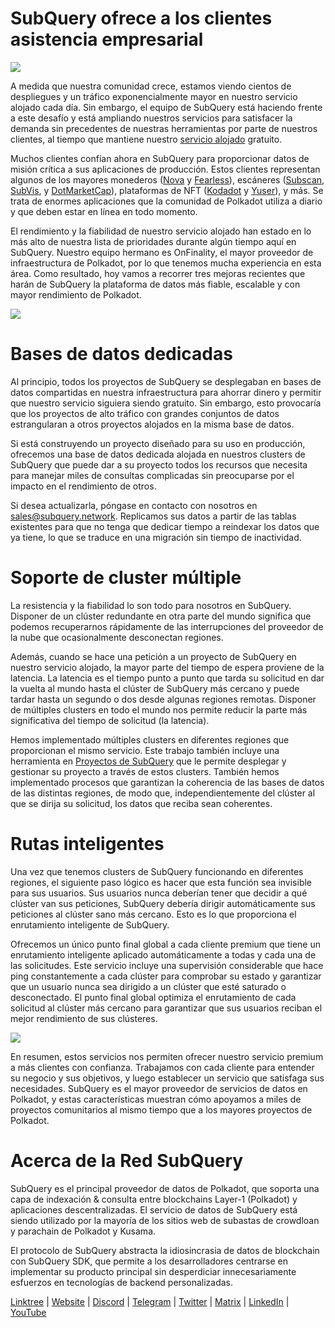 # SubQuery ofrece a los clientes asistencia empresarial

![](https://miro.medium.com/max/1400/1*z_StqAT5KeaxQLBCm-xpRQ.jpeg)

A medida que nuestra comunidad crece, estamos viendo cientos de despliegues y un tráfico exponencialmente mayor en nuestro servicio alojado cada día. Sin embargo, el equipo de SubQuery está haciendo frente a este desafío y está ampliando nuestros servicios para satisfacer la demanda sin precedentes de nuestras herramientas por parte de nuestros clientes, al tiempo que mantiene nuestro [servicio alojado](https://projects.subquery.network/) gratuito.

Muchos clientes confían ahora en SubQuery para proporcionar datos de misión crítica a sus aplicaciones de producción. Estos clientes representan algunos de los mayores monederos ([Nova](https://novawallet.io/) y [Fearless](https://fearlesswallet.io/)), escáneres ([Subscan](https://www.subscan.io/), [SubVis](https://www.subvis.io/), y [DotMarketCap](https://dotmarketcap.com/)), plataformas de NFT ([Kodadot](https://kodadot.xyz/) y [Yuser](https://yuser.co/)), y más. Se trata de enormes aplicaciones que la comunidad de Polkadot utiliza a diario y que deben estar en línea en todo momento.

El rendimiento y la fiabilidad de nuestro servicio alojado han estado en lo más alto de nuestra lista de prioridades durante algún tiempo aquí en SubQuery. Nuestro equipo hermano es OnFinality, el mayor proveedor de infraestructura de Polkadot, por lo que tenemos mucha experiencia en esta área. Como resultado, hoy vamos a recorrer tres mejoras recientes que harán de SubQuery la plataforma de datos más fiable, escalable y con mayor rendimiento de Polkadot.

![](https://miro.medium.com/max/1200/1*QckhJzjQqw9czpBMRhXgXQ.gif)

# Bases de datos dedicadas

Al principio, todos los proyectos de SubQuery se desplegaban en bases de datos compartidas en nuestra infraestructura para ahorrar dinero y permitir que nuestro servicio siguiera siendo gratuito. Sin embargo, esto provocaría que los proyectos de alto tráfico con grandes conjuntos de datos estrangularan a otros proyectos alojados en la misma base de datos.

Si está construyendo un proyecto diseñado para su uso en producción, ofrecemos una base de datos dedicada alojada en nuestros clusters de SubQuery que puede dar a su proyecto todos los recursos que necesita para manejar miles de consultas complicadas sin preocuparse por el impacto en el rendimiento de otros.

Si desea actualizarla, póngase en contacto con nosotros en sales@subquery.network. Replicamos sus datos a partir de las tablas existentes para que no tenga que dedicar tiempo a reindexar los datos que ya tiene, lo que se traduce en una migración sin tiempo de inactividad.

# Soporte de cluster múltiple

La resistencia y la fiabilidad lo son todo para nosotros en SubQuery. Disponer de un clúster redundante en otra parte del mundo significa que podemos recuperarnos rápidamente de las interrupciones del proveedor de la nube que ocasionalmente desconectan regiones.

Además, cuando se hace una petición a un proyecto de SubQuery en nuestro servicio alojado, la mayor parte del tiempo de espera proviene de la latencia. La latencia es el tiempo punto a punto que tarda su solicitud en dar la vuelta al mundo hasta el clúster de SubQuery más cercano y puede tardar hasta un segundo o dos desde algunas regiones remotas. Disponer de múltiples clusters en todo el mundo nos permite reducir la parte más significativa del tiempo de solicitud (la latencia).

Hemos implementado múltiples clusters en diferentes regiones que proporcionan el mismo servicio. Este trabajo también incluye una herramienta en [Proyectos de SubQuery](https://project.subquery.network/) que le permite desplegar y gestionar su proyecto a través de estos clusters. También hemos implementado procesos que garantizan la coherencia de las bases de datos de las distintas regiones, de modo que, independientemente del clúster al que se dirija su solicitud, los datos que reciba sean coherentes.

# Rutas inteligentes

Una vez que tenemos clusters de SubQuery funcionando en diferentes regiones, el siguiente paso lógico es hacer que esta función sea invisible para sus usuarios. Sus usuarios nunca deberían tener que decidir a qué clúster van sus peticiones, SubQuery debería dirigir automáticamente sus peticiones al clúster sano más cercano. Esto es lo que proporciona el enrutamiento inteligente de SubQuery.

Ofrecemos un único punto final global a cada cliente premium que tiene un enrutamiento inteligente aplicado automáticamente a todas y cada una de las solicitudes. Este servicio incluye una supervisión considerable que hace ping constantemente a cada clúster para comprobar su estado y garantizar que un usuario nunca sea dirigido a un clúster que esté saturado o desconectado. El punto final global optimiza el enrutamiento de cada solicitud al clúster más cercano para garantizar que sus usuarios reciban el mejor rendimiento de sus clústeres.

![](https://miro.medium.com/max/1000/0*DNXDiABzli0et1MU)

En resumen, estos servicios nos permiten ofrecer nuestro servicio premium a más clientes con confianza. Trabajamos con cada cliente para entender su negocio y sus objetivos, y luego establecer un servicio que satisfaga sus necesidades. SubQuery es el mayor proveedor de servicios de datos en Polkadot, y estas características muestran cómo apoyamos a miles de proyectos comunitarios al mismo tiempo que a los mayores proyectos de Polkadot.

# Acerca de la Red SubQuery

SubQuery es el principal proveedor de datos de Polkadot, que soporta una capa de indexación & consulta entre blockchains Layer-1 (Polkadot) y aplicaciones descentralizadas. El servicio de datos de SubQuery está siendo utilizado por la mayoría de los sitios web de subastas de crowdloan y parachain de Polkadot y Kusama.

El protocolo de SubQuery abstracta la idiosincrasia de datos de blockchain con SubQuery SDK, que permite a los desarrolladores centrarse en implementar su producto principal sin desperdiciar innecesariamente esfuerzos en tecnologías de backend personalizadas.

[Linktree](https://linktr.ee/subquerynetwork)  |  [Website](https://subquery.network/)  |  [Discord](https://discord.com/invite/78zg8aBSMG)  |  [Telegram](https://t.me/subquerynetwork)  |  [Twitter](https://twitter.com/subquerynetwork)  |  [Matrix](https://matrix.to/#/#subquery:matrix.org)  |  [LinkedIn](https://www.linkedin.com/company/subquery)  |  [YouTube](https://www.youtube.com/channel/UCi1a6NUUjegcLHDFLr7CqLw)
